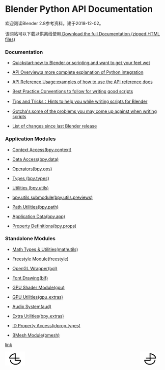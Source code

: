 # Blender Python API Documentation

欢迎阅读Blender 2.8参考资料，建于2018-12-02。

该网站可以下载以供离线使用[ Download the full Documentation (zipped HTML files)](https://docs.blender.org/api/blender2.8/blender_python_reference_2_80_35.zip)

### Documentation

*   [Quickstart:new to Blender or scripting and want to get your feet wet](https://github.com/BlenderCN/blenderTutorial/blob/master/BlenderPythonAPIDocumentation/QuickstartnewtoBlenderorscriptingandwanttogetyourfeetwet.md)

*   [API Overview:a more complete explanation of Python integration](https://github.com/BlenderCN/blenderTutorial/blob/master/BlenderPythonAPIDocumentation/APIOverviewamorecompleteexplanationofPythonintegration.md)

*   [API Reference Usage:examples of how to use the API reference docs](https://github.com/BlenderCN/blenderTutorial/blob/master/BlenderPythonAPIDocumentation/APIReferenceUsageexamplesofhowtousetheAPIreferencedocs.md)

*   [Best Practice:Conventions to follow for writing good scripts](https://github.com/BlenderCN/blenderTutorial/blob/master/BlenderPythonAPIDocumentation/BestPracticeConventionstofollowforwritinggoodscripts.md)

*   [Tips and Tricks：Hints to help you while writing scripts for Blender](https://github.com/BlenderCN/blenderTutorial/blob/master/BlenderPythonAPIDocumentation/TipsandTricksHintstohelpyouwhilewritingscriptsforBlender.md)

*   [Gotcha's:some of the problems you may come up against when writing scripts](https://github.com/BlenderCN/blenderTutorial/blob/master/BlenderPythonAPIDocumentation/Gotchassomeoftheproblemsyoumaycomeupagainstwhenwritingscripts.md)

*   [List of changes since last Blender release](https://github.com/BlenderCN/blenderTutorial/blob/master/BlenderPythonAPIDocumentation/ListofchangessincelastBlenderrelease.md)

### Application Modules

*   [Context Access(bpy.context)](https://github.com/BlenderCN/blenderTutorial/blob/master/BlenderPythonAPIDocumentation/ContextAccessbpycontext.md)

*   [Data Access(bpy.data)](https://github.com/BlenderCN/blenderTutorial/blob/master/BlenderPythonAPIDocumentation/DataAccessbpydata.md)

*   [Operators(bpy.ops)](https://github.com/BlenderCN/blenderTutorial/blob/master/BlenderPythonAPIDocumentation/Operatorsbpyops.md)

*   [Types (bpy.types)](https://github.com/BlenderCN/blenderTutorial/blob/master/BlenderPythonAPIDocumentation/Typesbpytypes.md)

*   [Utilities (bpy.utils)](https://github.com/BlenderCN/blenderTutorial/blob/master/BlenderPythonAPIDocumentation/Utilitiesbpyutils.md)

*   [bpy.utils submodule(bpy.utils.previews)](https://github.com/BlenderCN/blenderTutorial/blob/master/BlenderPythonAPIDocumentation/bpyutilssubmodulebpyutilspreviews.md)

*   [Path Utilities(bpy.path)](https://github.com/BlenderCN/blenderTutorial/blob/master/BlenderPythonAPIDocumentation/PathUtilitiesbpypath.md)

*   [Application Data(bpy.app)](https://github.com/BlenderCN/blenderTutorial/blob/master/BlenderPythonAPIDocumentation/ListofchangessincelastBlenderrelease.md)

*   [Property Definitions(bpy.props)](https://github.com/BlenderCN/blenderTutorial/blob/master/BlenderPythonAPIDocumentation/PropertyDefinitionsbpyprops.md)

### Standalone Modules

*   [Math Types & Utilities(mathutils)](https://github.com/BlenderCN/blenderTutorial/blob/master/BlenderPythonAPIDocumentation/MathTypesUtilitiesmathutils.md)

*   [Freestyle Module(freestyle)](https://github.com/BlenderCN/blenderTutorial/blob/master/BlenderPythonAPIDocumentation/FreestyleModulefreestyle.md)

*   [OpenGL Wrapper(bgl)](https://github.com/BlenderCN/blenderTutorial/blob/master/BlenderPythonAPIDocumentation/OpenGLWrapperbgl.md)

*   [Font Drawing(blf)](https://github.com/BlenderCN/blenderTutorial/blob/master/BlenderPythonAPIDocumentation/FontDrawingblf.md)

*   [GPU Shader Module(gpu)](https://github.com/BlenderCN/blenderTutorial/blob/master/BlenderPythonAPIDocumentation/GPUShaderModulegpu.md)

*   [GPU Utilities(gpu_extras)](https://github.com/BlenderCN/blenderTutorial/blob/master/BlenderPythonAPIDocumentation/GPUUtilitiesgpu_extras.md)

*   [Audio System(aud)](https://github.com/BlenderCN/blenderTutorial/blob/master/BlenderPythonAPIDocumentation/AudioSystemaud.md)

*   [Extra Utilities(bpy_extras)](https://github.com/BlenderCN/blenderTutorial/blob/master/BlenderPythonAPIDocumentation/ExtraUtilitiesbpy_extras.md)

*   [ID Property Access(idprop.types)](https://github.com/BlenderCN/blenderTutorial/blob/master/BlenderPythonAPIDocumentation/IDPropertyAccessidproptypes.md)

*   [BMesh Module(bmesh)](https://github.com/BlenderCN/blenderTutorial/blob/master/BlenderPythonAPIDocumentation/BMeshModulebmesh.md)



[link](https://docs.blender.org/api/blender2.8/index.html)

<a href="https://github.com/BlenderCN/blenderTutorial/blob/master/README.md">
  <img src="https://github.com/BlenderCN/blenderTutorial/blob/master/mDrivEngine/blenderpng/logoleft.png" align="left">
</a>
<a href="https://github.com/BlenderCN/blenderTutorial/blob/master/theBlenderPythonApi/chapter3.md">
  <img src="https://github.com/BlenderCN/blenderTutorial/blob/master/mDrivEngine/blenderpng/logoright.png" align="right">
</a>

